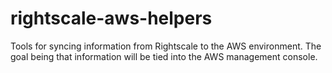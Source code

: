 rightscale-aws-helpers
======================

Tools for syncing information from Rightscale to the AWS environment. The goal being that information will be tied into the AWS management console.
